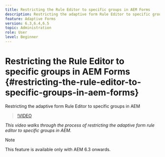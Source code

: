```yaml
---
title: Restricting the Rule Editor to specific groups in AEM Forms
description: Restricting the adaptive form Rule Editor to specific groups in AEM
feature: Adaptive Forms
version: 6.3,6.4,6.5
topic: Administration
role: User
level: Beginner
---
```


# Restricting the Rule Editor to specific groups in AEM Forms {#restricting-the-rule-editor-to-specific-groups-in-aem-forms}

Restricting the adaptive form Rule Editor to specific groups in AEM

>[!VIDEO](https://video.tv.adobe.com/v/19470?quality=9&learn=on)

*This video walks through the process of restricting the adaptive form rule editor to specific groups in AEM.*

>[!NOTE]
>
>This feature is available only with AEM 6.3 onwards.

